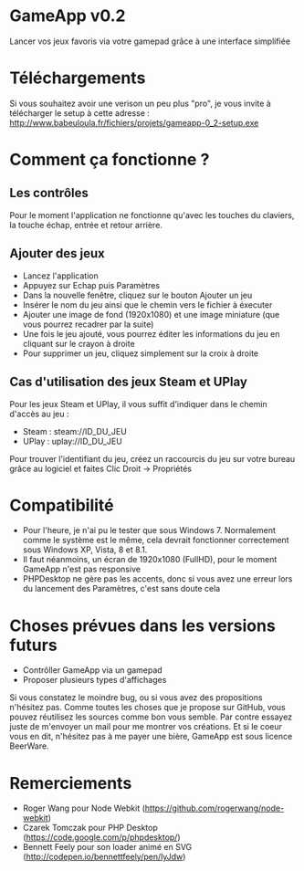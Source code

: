 GameApp v0.2
============

Lancer vos jeux favoris via votre gamepad grâce à une interface simplifiée


Téléchargements
===============

Si vous souhaitez avoir une verison un peu plus "pro", je vous invite à télécharger le setup à cette adresse : <a href="http://www.babeuloula.fr/fichiers/projets/gameapp-0_2-setup.exe">http://www.babeuloula.fr/fichiers/projets/gameapp-0_2-setup.exe</a>


Comment ça fonctionne ?
=======================

Les contrôles
-------------

Pour le moment l'application ne fonctionne qu'avec les touches du claviers, la touche échap, entrée et retour arrière.

Ajouter des jeux
----------------

* Lancez l'application
* Appuyez sur Echap puis Paramètres
* Dans la nouvelle fenêtre, cliquez sur le bouton Ajouter un jeu
* Insérer le nom du jeu ainsi que le chemin vers le fichier à éxecuter
* Ajouter une image de fond (1920x1080) et une image miniature (que vous pourrez recadrer par la suite)
* Une fois le jeu ajouté, vous pourrez éditer les informations du jeu en cliquant sur le crayon à droite
* Pour supprimer un jeu, cliquez simplement sur la croix à droite

Cas d'utilisation des jeux Steam et UPlay
-----------------------------------------

Pour les jeux Steam et UPlay, il vous suffit d'indiquer dans le chemin d'accès au jeu :
* Steam : steam://ID_DU_JEU
* UPlay : uplay://ID_DU_JEU

Pour trouver l'identifiant du jeu, créez un raccourcis du jeu sur votre bureau grâce au logiciel et faites Clic Droit -> Propriétés


Compatibilité
=============

* Pour l'heure, je n'ai pu le tester que sous Windows 7. Normalement comme le système est le même, cela devrait fonctionner correctement sous Windows XP, Vista, 8 et 8.1.
* Il faut néanmoins, un écran de 1920x1080 (FullHD), pour le moment GameApp n'est pas responsive
* PHPDesktop ne gère pas les accents, donc si vous avez une erreur lors du lancement des Paramètres, c'est sans doute cela


Choses prévues dans les versions futurs
=======================================

* Contrôller GameApp via un gamepad
* Proposer plusieurs types d'affichages


Si vous constatez le moindre bug, ou si vous avez des propositions n'hésitez pas.
Comme toutes les choses que je propose sur GitHub, vous pouvez réutilisez les sources comme bon vous semble. Par contre essayez juste de m'envoyer un mail pour me montrer vos créations.
Et si le coeur vous en dit, n'hésitez pas à me payer une bière, GameApp est sous licence BeerWare.


Remerciements
=============

* Roger Wang pour Node Webkit (<a href="https://github.com/rogerwang/node-webkit">https://github.com/rogerwang/node-webkit</a>)
* Czarek Tomczak pour PHP Desktop (<a href="https://code.google.com/p/phpdesktop/">https://code.google.com/p/phpdesktop/</a>)
* Bennett Feely pour son loader animé en SVG (<a href="http://codepen.io/bennettfeely/pen/lyJdw">http://codepen.io/bennettfeely/pen/lyJdw</a>)